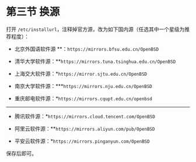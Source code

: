 # 第三节 换源

打开 `/etc/installurl`，注释掉官方源，改为如下国内源（任选其中一个星级为推荐程度）：

- 北京外国语软件源 **：`https://mirrors.bfsu.edu.cn/OpenBSD`

- 清华大学软件源：**`https://mirrors.tuna.tsinghua.edu.cn/OpenBSD`

- 上海交大软件源：*`https://mirror.sjtu.edu.cn/OpenBSD`

- 南京大学软件源：***`https://mirrors.nju.edu.cn/OpenBSD`

- 重庆邮电软件源：*`https://mirrors.cqupt.edu.cn/openbsd` 

- ---

- 腾讯软件源：*`https://mirrors.cloud.tencent.com/OpenBSD`

- 阿里云软件源：**`https://mirrors.aliyun.com/pub/OpenBSD`

- 平安云软件源：*`https://mirrors.pinganyun.com/OpenBSD` 


保存后即可。
